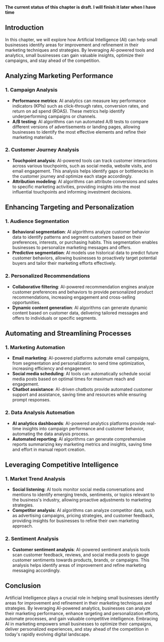 **The current status of this chapter is draft. I will finish it later when I have time**

Introduction
------------

In this chapter, we will explore how Artificial Intelligence (AI) can help small businesses identify areas for improvement and refinement in their marketing techniques and strategies. By leveraging AI-powered tools and analytics, small businesses can gain valuable insights, optimize their campaigns, and stay ahead of the competition.

Analyzing Marketing Performance
-------------------------------

### 1. Campaign Analysis

* **Performance metrics**: AI analytics can measure key performance indicators (KPIs) such as click-through rates, conversion rates, and return on ad spend (ROAS). These metrics help identify underperforming campaigns or channels.
* **A/B testing**: AI algorithms can run automated A/B tests to compare different versions of advertisements or landing pages, allowing businesses to identify the most effective elements and refine their marketing materials.

### 2. Customer Journey Analysis

* **Touchpoint analysis**: AI-powered tools can track customer interactions across various touchpoints, such as social media, website visits, and email engagement. This analysis helps identify gaps or bottlenecks in the customer journey and optimize each stage accordingly.
* **Attribution modeling**: AI algorithms can attribute conversions and sales to specific marketing activities, providing insights into the most influential touchpoints and informing investment decisions.

Enhancing Targeting and Personalization
---------------------------------------

### 1. Audience Segmentation

* **Behavioral segmentation**: AI algorithms analyze customer behavior data to identify patterns and segment customers based on their preferences, interests, or purchasing habits. This segmentation enables businesses to personalize marketing messages and offers.
* **Predictive segmentation**: AI models use historical data to predict future customer behaviors, allowing businesses to proactively target potential buyers and tailor their marketing efforts effectively.

### 2. Personalized Recommendations

* **Collaborative filtering**: AI-powered recommendation engines analyze customer preferences and behaviors to provide personalized product recommendations, increasing engagement and cross-selling opportunities.
* **Dynamic content generation**: AI algorithms can generate dynamic content based on customer data, delivering tailored messages and offers to individuals or specific segments.

Automating and Streamlining Processes
-------------------------------------

### 1. Marketing Automation

* **Email marketing**: AI-powered platforms automate email campaigns, from segmentation and personalization to send time optimization, increasing efficiency and engagement.
* **Social media scheduling**: AI tools can automatically schedule social media posts based on optimal times for maximum reach and engagement.
* **Chatbot assistance**: AI-driven chatbots provide automated customer support and assistance, saving time and resources while ensuring prompt responses.

### 2. Data Analysis Automation

* **AI analytics dashboards**: AI-powered analytics platforms provide real-time insights into campaign performance and customer behavior, automating the data analysis process.
* **Automated reporting**: AI algorithms can generate comprehensive reports summarizing key marketing metrics and insights, saving time and effort in manual report creation.

Leveraging Competitive Intelligence
-----------------------------------

### 1. Market Trend Analysis

* **Social listening**: AI tools monitor social media conversations and mentions to identify emerging trends, sentiments, or topics relevant to the business's industry, allowing proactive adjustments to marketing strategies.
* **Competitor analysis**: AI algorithms can analyze competitor data, such as advertising campaigns, pricing strategies, and customer feedback, providing insights for businesses to refine their own marketing approach.

### 2. Sentiment Analysis

* **Customer sentiment analysis**: AI-powered sentiment analysis tools scan customer feedback, reviews, and social media posts to gauge customer sentiments towards products, brands, or campaigns. This analysis helps identify areas of improvement and refine marketing messaging accordingly.

Conclusion
----------

Artificial Intelligence plays a crucial role in helping small businesses identify areas for improvement and refinement in their marketing techniques and strategies. By leveraging AI-powered analytics, businesses can analyze their marketing performance, enhance targeting and personalization efforts, automate processes, and gain valuable competitive intelligence. Embracing AI in marketing empowers small businesses to optimize their campaigns, deliver personalized experiences, and stay ahead of the competition in today's rapidly evolving digital landscape.
